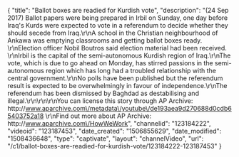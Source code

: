 {
    "title": "Ballot boxes are readied for Kurdish vote",
    "description": "(24 Sep 2017) Ballot papers were being prepared in Irbil on Sunday, one day before Iraq's Kurds were expected to vote in a referendum to decide whether they should secede from Iraq.\r\nA school in the Christian neighbourhood of Ankawa was emptying classrooms and getting ballot boxes ready. \r\nElection officer Nobil Boutros said election material had been received. \r\nIrbil is the capital of the semi-autonomous Kurdish region of Iraq.\r\nThe vote, which is due to go ahead on Monday, has stirred passions in the semi-autonomous region which has long had a troubled relationship with the central government.\r\nNo polls have been published but the referendum result is expected to be overwhelmingly in favour of independence.\r\nThe referendum has been dismissed by Baghdad as destabilising and illegal.\r\n\r\n\r\nYou can license this story through AP Archive: http:\/\/www.aparchive.com\/metadata\/youtube\/de193aea9d270688d0cdb65403752a18 \r\nFind out more about AP Archive: http:\/\/www.aparchive.com\/HowWeWork",
    "channelid": "123184222",
    "videoid": "123187453",
    "date_created": "1506855629",
    "date_modified": "1508436648",
    "type": "captivate",
    "layout": "channelVideo",
    "url": "\/c1\/ballot-boxes-are-readied-for-kurdish-vote\/123184222-123187453"
}